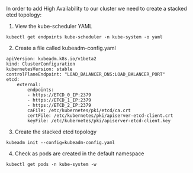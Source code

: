 In order to add High Availability to our cluster we need to create a stacked etcd topology:

1. View the kube-scheduler YAML

`kubectl get endpoints kube-scheduler -n kube-system -o yaml`

2. Create a file called kubeadm-config.yaml

```
apiVersion: kubeadm.k8s.io/v1beta2
kind: ClusterConfiguration
kubernetesVersion: stable
controlPlaneEndpoint: "LOAD_BALANCER_DNS:LOAD_BALANCER_PORT"
etcd:
    external:
        endpoints:
        - https://ETCD_0_IP:2379
        - https://ETCD_1_IP:2379
        - https://ETCD_2_IP:2379
        caFile: /etc/kubernetes/pki/etcd/ca.crt
        certFile: /etc/kubernetes/pki/apiserver-etcd-client.crt
        keyFile: /etc/kubernetes/pki/apiserver-etcd-client.key
```

3. Create the stacked etcd topology

`kubeadm init --config=kubeadm-config.yaml`

4. Check as pods are created in the default namespace

`kubectl get pods -n kube-system -w`